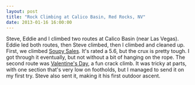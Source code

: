 ```yaml
---
layout: post
title: "Rock Climbing at Calico Basin, Red Rocks, NV"
date: 2013-01-16 16:00:00
---
```


Steve, Eddie and I climbed two routes at Calico Basin (near Las Vegas). Eddie led both routes, then Steve climbed, then I climbed and cleaned up. First, we climbed [Soupy Sales](http://www.rockclimbing.com/routes/North_America/United_States/Nevada/Red_Rock_Canyon/Calico_Basin/Moderate_Mecca/Soupy_Sales_16796.html). It's rated a 5.6, but the crux is pretty tough. I got through it eventually, but not without a bit of hanging on the rope. The second route was [Valentine's Day](http://www.rockclimbing.com/routes/North_America/United_States/Nevada/Red_Rock_Canyon/Calico_Basin/Moderate_Mecca/Valentine_s_Day_27439.html), a fun crack climb. It was tricky at parts, with one section that's very low on footholds, but I managed to send it on my first try. Steve also sent it, making it his first outdoor ascent. 
